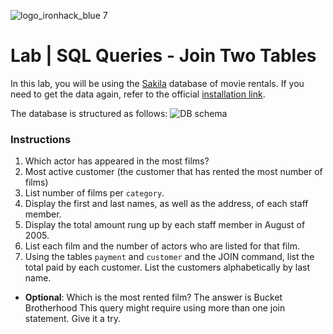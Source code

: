 ![logo_ironhack_blue 7](https://user-images.githubusercontent.com/23629340/40541063-a07a0a8a-601a-11e8-91b5-2f13e4e6b441.png)

# Lab | SQL Queries - Join Two Tables

In this lab, you will be using the [Sakila](https://dev.mysql.com/doc/sakila/en/) database of movie rentals. If you need to get the data again, refer to the official [installation link](https://dev.mysql.com/doc/sakila/en/sakila-installation.html).

The database is structured as follows:
![DB schema](https://education-team-2020.s3-eu-west-1.amazonaws.com/data-analytics/database-sakila-schema.png)

### Instructions

1. Which actor has appeared in the most films?
2. Most active customer (the customer that has rented the most number of films)
3. List number of films per `category`.
4. Display the first and last names, as well as the address, of each staff member.
5. Display the total amount rung up by each staff member in August of 2005.
6. List each film and the number of actors who are listed for that film.
7. Using the tables `payment` and `customer` and the JOIN command, list the total paid by each customer. List the customers alphabetically by last name.
- **Optional**: Which is the most rented film?
The answer is Bucket Brotherhood
This query might require using more than one join statement. Give it a try.
